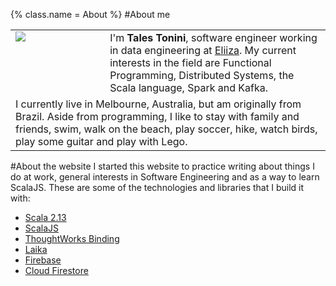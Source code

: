 {%
  class.name = About
%}
#About me

<div class="aside">
  <table style="width:100%">
    <tr>
      <td style="padding-right: 15px; width: 30%; vertical-align: top;"><img src="/img/talestonini.jpg" /></td>
      <td>I'm <strong>Tales Tonini</strong>, software engineer working in data engineering at <a href="https://eliiza.com.au/">Eliiza</a>. My current interests in the field are Functional Programming, Distributed Systems, the Scala language, Spark and Kafka.</td>
    </tr>
    <tr>
      <td colspan="2">I currently live in Melbourne, Australia, but am originally from Brazil. Aside from programming, I like to stay with family and friends, swim, walk on the beach, play soccer, hike, watch birds, play some guitar and play with Lego.</td>
    </tr>
  </table>
</div>

#About the website
I started this website to practice writing about things I do at work, general interests in Software Engineering and as a way to learn ScalaJS.
These are some of the technologies and libraries that I build it with:

- [Scala 2.13](https://www.scala-lang.org/)
- [ScalaJS](https://www.scala-js.org/)
- [ThoughtWorks Binding](https://github.com/ThoughtWorksInc/Binding.scala)
- [Laika](https://planet42.github.io/Laika/)
- [Firebase](https://firebase.google.com/)
- [Cloud Firestore](https://firebase.google.com/firebase/cloud-firestore)
